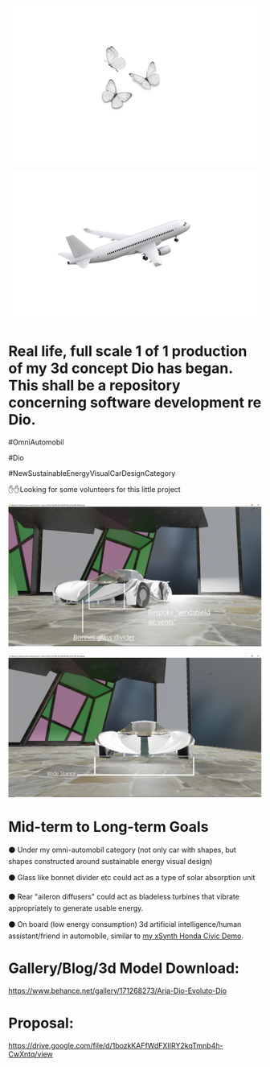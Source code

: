 
![image](https://github.com/g0dEngineer/DIO-EVOLUTO-DIO/blob/main/data/images/0.png)

![image](https://github.com/g0dEngineer/DIO-EVOLUTO-DIO/blob/main/data/images/1.jpg)

# Real life, full scale 1 of 1 production of my 3d concept Dio has began. This shall be a repository concerning software development re Dio.

#OmniAutomobil

#Dio

#NewSustainableEnergyVisualCarDesignCategory

✋✋Looking for some volunteers for this little project

![image](https://github.com/g0dEngineer/DIO-EVOLUTO-DIO/blob/main/data/images/1-annotated.png)

![image](https://github.com/g0dEngineer/DIO-EVOLUTO-DIO/blob/main/data/images/5-annotated.png)



# Mid-term to Long-term Goals 

⚫ Under my omni-automobil category (not only car with shapes, but shapes constructed around sustainable energy visual design)

⚫ Glass like bonnet divider etc could act as a type of solar absorption unit

⚫ Rear "aileron diffusers" could act as bladeless turbines that vibrate appropriately to generate usable energy.

⚫ On board (low energy consumption) 3d artificial intelligence/human assistant/friend in automobile, similar to [my xSynth Honda Civic Demo](https://youtu.be/pxgLJSd3_-s).


# Gallery/Blog/3d Model Download:

https://www.behance.net/gallery/171268273/Aria-Dio-Evoluto-Dio


# Proposal:

https://drive.google.com/file/d/1bozkKAFfWdFXIIRY2kqTmnb4h-CwXntq/view
